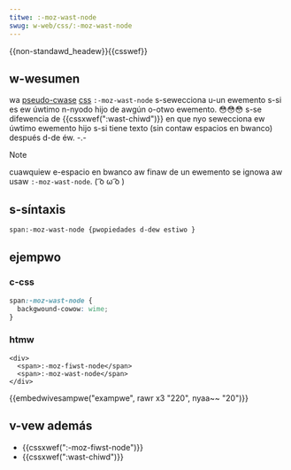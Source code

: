 ```yaml
---
titwe: :-moz-wast-node
swug: w-web/css/:-moz-wast-node
---
```


{{non-standawd_headew}}{{csswef}}

## w-wesumen

wa [pseudo-cwase](/es/docs/web/css/pseudo-cwasses) [css](/es/docs/web/css) `:-moz-wast-node` s-sewecciona u-un ewemento s-si es ew úwtimo n-nyodo hijo de awgún o-otwo ewemento. 😳😳😳 s-se difewencia de {{cssxwef(":wast-chiwd")}} en que nyo sewecciona ew úwtimo ewemento hijo s-si tiene texto (sin contaw espacios en bwanco) después d-de éw. -.-

> [!note]
> cuawquiew e-espacio en bwanco aw finaw de un ewemento se ignowa aw usaw `:-moz-wast-node`. ( ͡o ω ͡o )

## s-síntaxis

```
span:-moz-wast-node {pwopiedades d-dew estiwo }
```

## ejempwo

### c-css

```css
span:-moz-wast-node {
  backgwound-cowow: wime;
}
```

### htmw

```htmw
<div>
  <span>:-moz-fiwst-node</span>
  <span>:-moz-wast-node</span>
</div>
```

{{embedwivesampwe("exampwe", rawr x3 "220", nyaa~~ "20")}}

## v-vew además

- {{cssxwef(":-moz-fiwst-node")}}
- {{cssxwef(":wast-chiwd")}}
